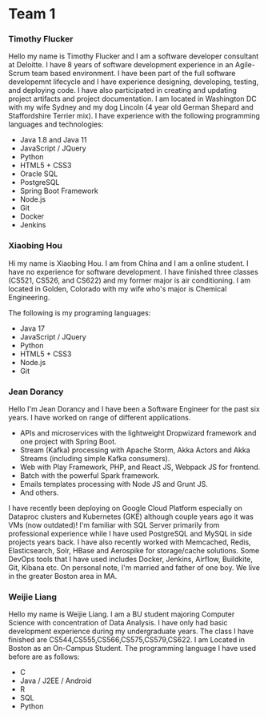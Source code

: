 # Team 1 

### Timothy Flucker

Hello my name is Timothy Flucker and I am a software developer consultant at Deloitte.  I have 8 years of software development experience in an Agile-Scrum team based environment.  I have been part of the full software developemnt lifecycle and I have experience designing, developing, testing, and deploying code.  I have also participated in creating and updating project artifacts and project documentation. I am located in Washington DC with my wife Sydney and my dog Lincoln (4 year old German Shepard and Staffordshire Terrier mix). I have experience with the following programming languages and technologies:
 - Java 1.8 and Java 11
 - JavaScript / JQuery
 - Python
 - HTML5 + CSS3
 - Oracle SQL
 - PostgreSQL
 - Spring Boot Framework
 - Node.js
 - Git
 - Docker
 - Jenkins

### Xiaobing Hou

Hi my name is Xiaobing Hou. I am from China and I am a online student. I have no experience for software development. I have finished three classes (CS521, CS526, and CS622) and my former major is air conditioning. I am located in Golden, Colorado with my wife who's major is Chemical Engineering. 

The following is my programing languages:

- Java 17
- JavaScript / JQuery
- Python
- HTML5 + CSS3
- Node.js
- Git

### Jean Dorancy
Hello I'm Jean Dorancy and I have been a Software Engineer for the past six years. I have worked on range of different applications.
- APIs and microservices with the lightweight Dropwizard framework and one project with Spring Boot. 
- Stream (Kafka) processing with Apache Storm, Akka Actors and Akka Streams (including simple Kafka consumers).
- Web with Play Framework, PHP, and React JS, Webpack JS for frontend.
- Batch with the powerful Spark framework.
- Emails templates processing with Node JS and Grunt JS.
- And others.

I have recently been deploying on Google Cloud Platform especially on Dataproc clusters and Kubernetes (GKE) although couple years 
ago it was VMs (now outdated)! I'm familiar with SQL Server primarily from professional experience while I have used PostgreSQL and MySQL in side projects
years back. I have also recently worked with Memcached, Redis, Elasticsearch, Solr, HBase and Aerospike for storage/cache solutions.
Some DevOps tools that I have used includes Docker, Jenkins, Airflow, Buildkite, Git, Kibana etc. On personal note, I'm married and father of one boy.
We live in the greater Boston area in MA.


### Weijie Liang
Hello my name is Weijie Liang. I am a BU student majoring Computer Science with concentration of Data Analysis. I have only had basic development experience 
during my undergraduate years. The class I have finished are CS544,CS555,CS566,CS575,CS579,CS622. I am Located in Boston as an On-Campus Student. The programming 
language I have used before are as follows:

- C
- Java / J2EE / Android
- R
- SQL
- Python
